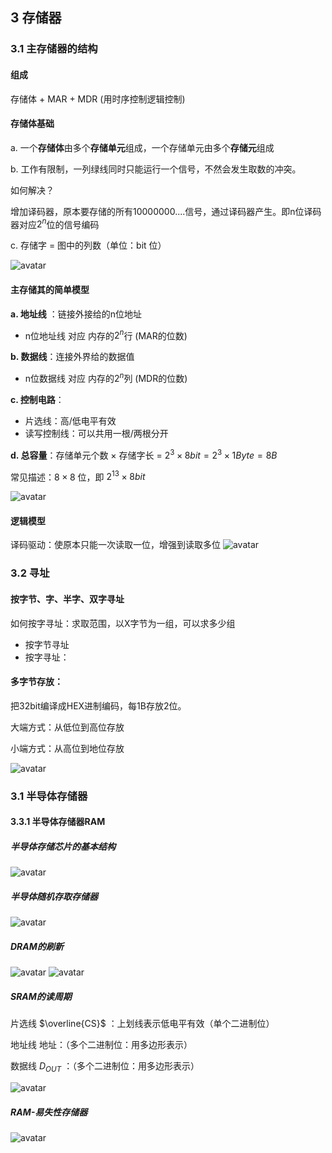 ## 3 存储器
### 3.1 主存储器的结构
#### 组成
存储体 + MAR + MDR (用时序控制逻辑控制)
#### 存储体基础
a. 一个**存储体**由多个**存储单元**组成，一个存储单元由多个**存储元**组成

b. 工作有限制，一列绿线同时只能运行一个信号，不然会发生取数的冲突。

如何解决？

增加译码器，原本要存储的所有10000000....信号，通过译码器产生。即n位译码器对应$2^n$位的信号编码

c. 存储字 = 图中的列数（单位：bit 位）

![avatar](https://i.loli.net/2021/04/01/43DAQpj9N8GFegT.png)
#### 主存储其的简单模型
**a. 地址线** ：链接外接给的n位地址
- n位地址线 对应 内存的$2^n$行  (MAR的位数)

**b. 数据线**：连接外界给的数据值
- n位数据线 对应 内存的$2^n$列 (MDR的位数)

**c. 控制电路**：
   - 片选线：高/低电平有效
   - 读写控制线：可以共用一根/两根分开

**d. 总容量**：存储单元个数 $×$ 存储字长 = $2^3 × 8bit = 2^3 × 1Byte = 8B$

常见描述：$8×8$ 位，即 $2^{13} \times 8bit$

![avatar](https://i.loli.net/2021/04/01/UGVCTfD17l2LygW.png)

#### 逻辑模型
译码驱动：使原本只能一次读取一位，增强到读取多位
![avatar](https://i.loli.net/2021/04/01/7NTifUIGSLdKm1h.png)

### 3.2 寻址
#### 按字节、字、半字、双字寻址 
如何按字寻址：求取范围，以X字节为一组，可以求多少组
- 按字节寻址
- 按字寻址：

#### 多字节存放：

把32bit编译成HEX进制编码，每1B存放2位。

大端方式：从低位到高位存放

小端方式：从高位到地位存放

![avatar](https://i.loli.net/2021/04/01/2GRUufK4Z3kmEM1.png)

### 3.1 半导体存储器
#### 3.3.1 半导体存储器RAM
##### 半导体存储芯片的基本结构
![avatar](https://i.loli.net/2021/04/01/VU4HMNl1uGBL7AE.png)

##### 半导体随机存取存储器
![avatar](https://i.loli.net/2021/04/01/yvmIPxXslw6uWDZ.png)
##### DRAM的刷新
![avatar](https://i.loli.net/2021/04/01/VXDa4UspbuntyrI.png)
![avatar](https://i.loli.net/2021/04/01/IerC5JjtolzaxNZ.png)

##### SRAM的读周期
片选线 $\overline{CS}$ ：上划线表示低电平有效（单个二进制位）

地址线 地址：（多个二进制位：用多边形表示）

数据线 $D_{OUT}$ ：（多个二进制位：用多边形表示）

![avatar](https://i.loli.net/2021/04/01/WdzSwsa3q9PhvGD.png)
##### RAM-易失性存储器
![avatar](https://i.loli.net/2021/04/01/CSvdz5ND3JV2h18.png)